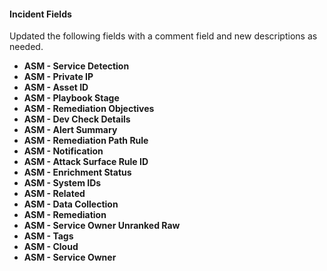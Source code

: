 #### Incident Fields

Updated the following fields with a comment field and new descriptions as needed.
- **ASM - Service Detection**
- **ASM - Private IP**
- **ASM - Asset ID**
- **ASM - Playbook Stage**
- **ASM - Remediation Objectives**
- **ASM - Dev Check Details**
- **ASM - Alert Summary**
- **ASM - Remediation Path Rule**
- **ASM - Notification**
- **ASM - Attack Surface Rule ID**
- **ASM - Enrichment Status**
- **ASM - System IDs**
- **ASM - Related**
- **ASM - Data Collection**
- **ASM - Remediation**
- **ASM - Service Owner Unranked Raw**
- **ASM - Tags**
- **ASM - Cloud**
- **ASM - Service Owner**
